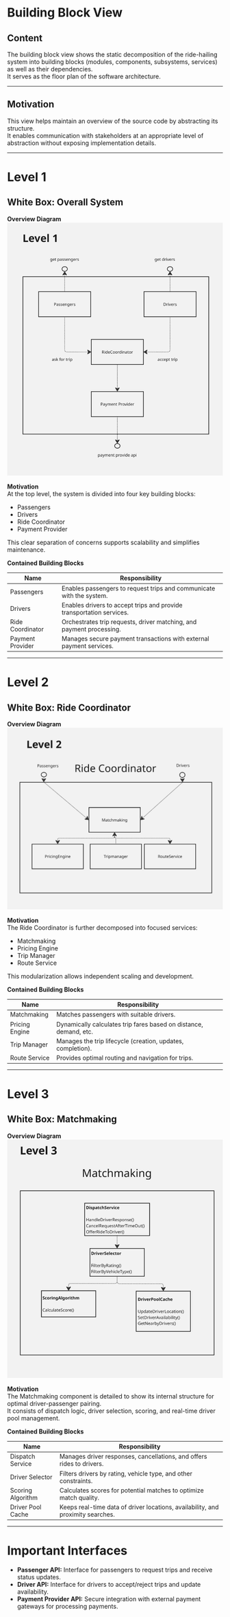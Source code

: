 # Building Block View

## Content

The building block view shows the static decomposition of the ride-hailing system into building blocks (modules, components, subsystems, services) as well as their dependencies.  
It serves as the floor plan of the software architecture.

---

## Motivation

This view helps maintain an overview of the source code by abstracting its structure.  
It enables communication with stakeholders at an appropriate level of abstraction without exposing implementation details.

---

# Level 1

## White Box: Overall System

**Overview Diagram**  
![Level 1](images/building_block_view_level1.jpg)

**Motivation**  
At the top level, the system is divided into four key building blocks:
- Passengers
- Drivers
- Ride Coordinator
- Payment Provider

This clear separation of concerns supports scalability and simplifies maintenance.

**Contained Building Blocks**

| Name             | Responsibility                                                          |
|------------------|--------------------------------------------------------------------------|
| Passengers       | Enables passengers to request trips and communicate with the system.     |
| Drivers          | Enables drivers to accept trips and provide transportation services.     |
| Ride Coordinator | Orchestrates trip requests, driver matching, and payment processing.     |
| Payment Provider | Manages secure payment transactions with external payment services.      |

---

# Level 2

## White Box: Ride Coordinator

**Overview Diagram**  
![Level 2](images/building_block_view_level2.jpg)

**Motivation**  
The Ride Coordinator is further decomposed into focused services:
- Matchmaking
- Pricing Engine
- Trip Manager
- Route Service

This modularization allows independent scaling and development.

**Contained Building Blocks**

| Name          | Responsibility                                                              |
|---------------|------------------------------------------------------------------------------|
| Matchmaking   | Matches passengers with suitable drivers.                                    |
| Pricing Engine| Dynamically calculates trip fares based on distance, demand, etc.            |
| Trip Manager  | Manages the trip lifecycle (creation, updates, completion).                  |
| Route Service | Provides optimal routing and navigation for trips.                           |

---

# Level 3

## White Box: Matchmaking

**Overview Diagram**  
![Level 3](images/building_block_view_level3.jpg)

**Motivation**  
The Matchmaking component is detailed to show its internal structure for optimal driver-passenger pairing.  
It consists of dispatch logic, driver selection, scoring, and real-time driver pool management.

**Contained Building Blocks**

| Name             | Responsibility                                                                   |
|------------------|-----------------------------------------------------------------------------------|
| Dispatch Service | Manages driver responses, cancellations, and offers rides to drivers.             |
| Driver Selector  | Filters drivers by rating, vehicle type, and other constraints.                   |
| Scoring Algorithm| Calculates scores for potential matches to optimize match quality.                |
| Driver Pool Cache| Keeps real-time data of driver locations, availability, and proximity searches.   |

---

# Important Interfaces

- **Passenger API:** Interface for passengers to request trips and receive status updates.
- **Driver API:** Interface for drivers to accept/reject trips and update availability.
- **Payment Provider API:** Secure integration with external payment gateways for processing payments.
